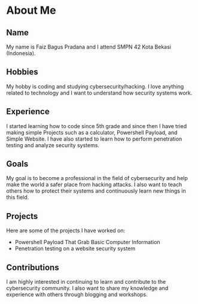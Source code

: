 # About Me

## Name
My name is Faiz Bagus Pradana and I attend SMPN 42 Kota Bekasi (Indonesia).

## Hobbies
My hobby is coding and studying cybersecurity/hacking. I love anything related to technology and I want to understand how security systems work.

## Experience
I started learning how to code since 5th grade and since then I have tried making simple Projects such as a calculator, Powershell Payload, and Simple Website. I have also started to learn how to perform penetration testing and analyze security systems.

## Goals
My goal is to become a professional in the field of cybersecurity and help make the world a safer place from hacking attacks. I also want to teach others how to protect their systems and continuously learn new things in this field.

## Projects
Here are some of the projects I have worked on:
- Powershell Payload That Grab Basic Computer Information
- Penetration testing on a website security system

## Contributions
I am highly interested in continuing to learn and contribute to the cybersecurity community. I also want to share my knowledge and experience with others through blogging and workshops.

<!---
faizonly5953/faizonly5953 is a ✨ special ✨ repository because its `README.md` (this file) appears on your GitHub profile.
You can click the Preview link to take a look at your changes.
--->
